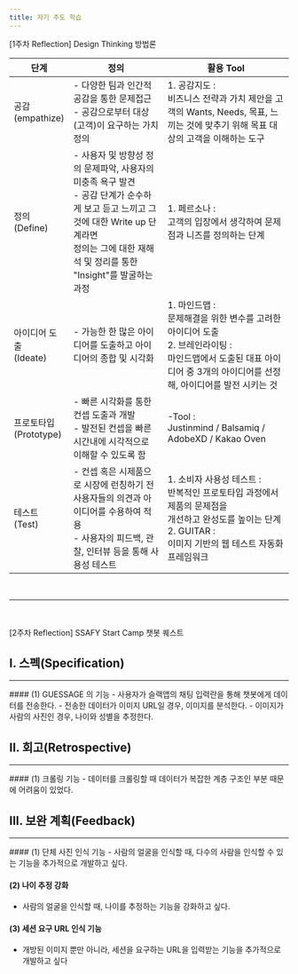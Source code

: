 ```yaml
---
title: 자기 주도 학습
---
```


[1주차 Reflection] Design Thinking 방법론

|단계|정의|활용 Tool|
|------|-----------|-------|
|공감<br>(empathize)|- 다양한 팀과 인간적 공감을 통한 문제접근<br>- 공감으로부터 대상(고객)이 요구하는 가치정의|1. 공감지도 :<br>비즈니스 전략과 가치 제안을 고객의 Wants, Needs, 목표, 느끼는 것에 맞추기 위해 목표 대상의 고객을 이해하는 도구|
|정의<br>(Define)|- 사용자 및 방향성 정의 문제파악, 사용자의 미충족 욕구 발견<br>- 공감 단계가 순수하게 보고 듣고 느끼고 그것에 대한 Write up 단계라면<br>정의는 그에 대한 재해석 및 정리를 통한 "Insight"를 발굴하는 과정|1. 페르소나 :<br>고객의 입장에서 생각하여 문제점과 니즈를 정의하는 단계|
|아이디어 도출<br>(Ideate)|- 가능한 한 많은 아이디어를 도출하고 아이디어의 종합 및 시각화|1. 마인드맵 :<br>문제해결을 위한 변수를 고려한 아이디어 도출<br>2. 브레인라이팅 :<br>마인드맵에서 도출된 대표 아이디어 중 3개의 아이디어를 선정해, 아이디어를 발전 시키는 것|
|프로토타입<br>(Prototype)|- 빠른 시각화를 통한 컨셉 도출과 개발<br>- 발전된 컨셉을 빠른 시간내에 시각적으로<br>이해할 수 있도록 함|-Tool :<br> Justinmind / Balsamiq / AdobeXD / Kakao Oven|
|테스트<br>(Test)|- 컨셉 혹은 시제품으로 시장에 런칭하기 전<br>사용자들의 의견과 아이디어를 수용하여 적용<br>- 사용자의 피드백, 관찰, 인터뷰 등을 통해 사용성 테스트|1. 소비자 사용성 테스트 :<br>반복적인 프로토타입 과정에서 제품의 문제점을<br>개선하고 완성도를 높이는 단계<br>2. GUITAR :<br>이미지 기반의 웹 테스트 자동화 프레임워크|

<br>
<hr>
<br><br>[2주차 Reflection] SSAFY Start Camp 챗봇 퀘스트

## I. 스펙(Specification)
<hr>
#### (1) GUESSAGE 의 기능
  - 사용자가 슬랙앱의 채팅 입력란을 통해 챗봇에게 데이터를 전송한다.
  - 전송한 데이터가 이미지 URL일 경우, 이미지를 분석한다.
  - 이미지가 사람의 사진인 경우, 나이와 성별을 추정한다.

## II. 회고(Retrospective)
<hr>
#### (1) 크롤링 기능
  - 데이터를 크롤링할 때 데이터가 복잡한 계층 구조인 부분 때문에 어려움이 있었다.

## III. 보완 계획(Feedback)
<hr>
#### (1) 단체 사진 인식 기능
  - 사람의 얼굴을 인식할 때, 다수의 사람을 인식할 수 있는 기능을 추가적으로 개발하고 싶다.

#### (2) 나이 추정 강화
  - 사람의 얼굴을 인식할 때, 나이를 추정하는 기능을 강화하고 싶다.

#### (3) 세션 요구 URL 인식 기능
  - 개방된 이미지 뿐만 아니라, 세션을 요구하는 URL을 입력받는 기능을 추가적으로 개발하고 싶다
